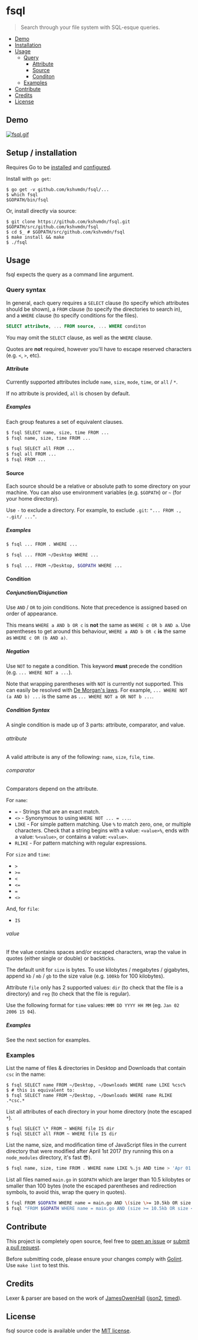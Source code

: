 # fsql

>Search through your file system with SQL-esque queries.

- [Demo](#demo)
- [Installation](#setup-installation)
- [Usage](#usage)
  + [Query](#query-syntax)
    * [Attribute](#attribute)
    * [Source](#source)
    * [Conditon](#condition)
  + [Examples](#examples-3)
- [Contribute](#contribute)
- [Credits](#credits)
- [License](#license)

## Demo

[![fsql.gif](./fsql.gif)](https://asciinema.org/a/120534)

## Setup / installation

Requires Go to be [installed](https://golang.org/doc/install) and [configured](https://golang.org/doc/install#testing).

Install with `go get`:

```console
$ go get -v github.com/kshvmdn/fsql/...
$ which fsql
$GOPATH/bin/fsql
```

Or, install directly via source:

```console
$ git clone https://github.com/kshvmdn/fsql.git $GOPATH/src/github.com/kshvmdn/fsql
$ cd $_ # $GOPATH/src/github.com/kshvmdn/fsql
$ make install && make
$ ./fsql
```

## Usage

fsql expects the query as a command line argument.

### Query syntax

In general, each query requires a `SELECT` clause (to specify which attributes should be shown), a `FROM` clause (to specify the directories to search in), and a `WHERE` clause (to specify conditions for the files).

```sql
SELECT attribute, ... FROM source, ... WHERE conditon
```

You may omit the `SELECT` clause, as well as the `WHERE` clause.

Quotes are **not** required, however you'll have to escape reserved characters (e.g. `<`, `>`, etc).

#### Attribute

Currently supported attributes include `name`, `size`, `mode`, `time`, or `all` / `*`.

If no attribute is provided, `all` is chosen by default.

##### Examples

Each group features a set of equivalent clauses.

```sh
$ fsql SELECT name, size, time FROM ...
$ fsql name, size, time FROM ...
```

```sh
$ fsql SELECT all FROM ...
$ fsql all FROM ...
$ fsql FROM ...
```

#### Source

Each source should be a relative or absolute path to some directory on your machine. You can also use environment variables (e.g. `$GOPATH`) or `~` (for your home directory).

Use `-` to exclude a directory. For example, to exclude `.git`: `"... FROM ., -.git/ ..."`.

##### Examples

```sh
$ fsql ... FROM . WHERE ...
```

```sh
$ fsql ... FROM ~/Desktop WHERE ...
```

```sh
$ fsql ... FROM ~/Desktop, $GOPATH WHERE ...
```

#### Condition

##### Conjunction/Disjunction

Use `AND` / `OR` to join conditions. Note that precedence is assigned based on order of appearance.

This means `WHERE a AND b OR c` is **not** the same as `WHERE c OR b AND a`. Use parentheses to get around this behaviour, `WHERE a AND b OR c` **is** the same as `WHERE c OR (b AND a)`.

##### Negation

Use `NOT` to negate a condition. This keyword **must** precede the condition (e.g. `... WHERE NOT a ...`).

Note that wrapping parentheses with `NOT` is currently not supported. This can easily be resolved with [De Morgan's laws](https://en.wikipedia.org/wiki/De_Morgan%27s_laws). For example, `... WHERE NOT (a AND b) ...` is the same as `... WHERE NOT a OR NOT b ...`.

##### Condition Syntax

A single condition is made up of 3 parts: attribute, comparator, and value.

###### attribute

A valid attribute is any of the following: `name`, `size`, `file`, `time`.

###### comparator

Comparators depend on the attribute.

For `name`:

  - `=` - Strings that are an exact match.
  - `<>` - Synonymous to using `WHERE NOT ... = ...`.
  - `LIKE` - For simple pattern matching. Use `%` to match zero, one, or multiple characters. Check that a string begins with a value: `<value>%`, ends with a value: `%<value>`, or contains a value: `<value>`.
  - `RLIKE` - For pattern matching with regular expressions.

For `size` and `time`:

  - `>`
  - `>=`
  - `<`
  - `<=`
  - `=`
  - `<>`

And, for `file`:

  - `IS`

###### value

If the value contains spaces and/or escaped characters, wrap the value in quotes (either single or double) or backticks.

The default unit for `size` is bytes. To use kilobytes / megabytes / gigabytes, append `kb` / `mb` / `gb` to the size value (e.g. `100kb` for 100 kilobytes).

Attribute `file` only has 2 supported values: `dir` (to check that the file is a directory) and `reg` (to check that the file is regular).

Use the following format for `time` values: `MMM DD YYYY HH MM` (eg. `Jan 02 2006 15 04`).

##### Examples

See the next section for examples.

### Examples

List the name of files & directories in Desktop and Downloads that contain `csc` in the name:

```console
$ fsql SELECT name FROM ~/Desktop, ~/Downloads WHERE name LIKE %csc%
$ # this is equivalent to:
$ fsql SELECT name FROM ~/Desktop, ~/Downloads WHERE name RLIKE .*csc.*
```

List all attributes of each directory in your home directory (note the escaped `*`).

```console
$ fsql SELECT \* FROM ~ WHERE file IS dir
$ fsql SELECT all FROM ~ WHERE file IS dir
```

List the name, size, and modification time of JavaScript files in the current directory that were modified after April 1st 2017 (try running this on a `node_modules` directory, it's fast :sunglasses:).

```sh
$ fsql name, size, time FROM . WHERE name LIKE %.js AND time > 'Apr 01 2017 00 00'
```

List all files named `main.go` in `$GOPATH` which are larger than 10.5 kilobytes or smaller than 100 bytes (note the escaped parentheses and redirection symbols, to avoid this, wrap the query in quotes).

```sh
$ fsql FROM $GOPATH WHERE name = main.go AND \(size \>= 10.5kb OR size \< 100\)
$ fsql "FROM $GOPATH WHERE name = main.go AND (size >= 10.5kb OR size < 100)"
```

## Contribute

This project is completely open source, feel free to [open an issue](https://github.com/kshvmdn/fsql/issues) or [submit a pull request](https://github.com/kshvmdn/fsql/pulls).

Before submitting code, please ensure your changes comply with [Golint](https://github.com/golang/lint). Use `make lint` to test this.

## Credits

Lexer & parser are based on the work of [JamesOwenHall](https://github.com/JamesOwenHall) ([json2](https://github.com/JamesOwenHall/json2), [timed](https://github.com/JamesOwenHall/timed)).

## License

fsql source code is available under the [MIT license](./LICENSE).
